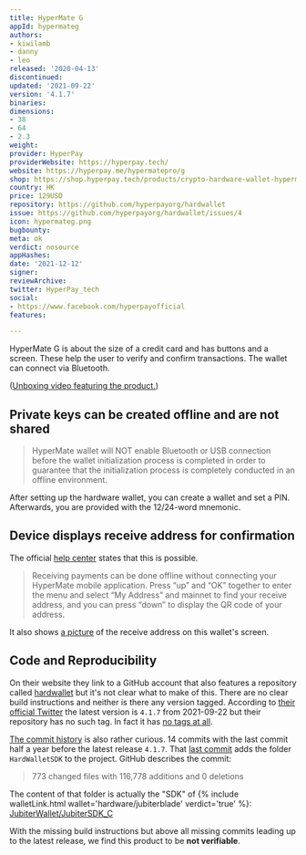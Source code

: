 ```yaml
---
title: HyperMate G
appId: hypermateg
authors:
- kiwilamb
- danny
- leo
released: '2020-04-13'
discontinued: 
updated: '2021-09-22'
version: '4.1.7'
binaries: 
dimensions:
- 38
- 64
- 2.3
weight: 
provider: HyperPay
providerWebsite: https://hyperpay.tech/
website: https://hyperpay.me/hypermatepro/g
shop: https://shop.hyperpay.tech/products/crypto-hardware-wallet-hypermate-g
country: HK
price: 129USD
repository: https://github.com/hyperpayorg/hardwallet
issue: https://github.com/hyperpayorg/hardwallet/issues/4
icon: hypermateg.png
bugbounty: 
meta: ok
verdict: nosource
appHashes: 
date: '2021-12-12'
signer: 
reviewArchive: 
twitter: HyperPay_tech
social:
- https://www.facebook.com/hyperpayofficial
features: 

---
```


HyperMate G is about the size of a credit card and has buttons and a screen. These help the user to verify and confirm transactions. The wallet can connect via Bluetooth.

\([Unboxing video featuring the product.](https://tbm-auth.alicdn.com/e99361edd833010b/JigtJkBfR5TWOuRWJJB/ict5sRLBnWoCGDpGqCp_268558942153_hd_hq.mp4?auth_key=1637901597-0-0-33bbbc34f296640fa8afdd65d93ce9be)\)

  
## Private keys can be created offline and are not shared
 
> HyperMate wallet will NOT enable Bluetooth or USB connection before the wallet initialization process is completed in order to guarantee that the initialization process is completely conducted in an offline environment.
 
After setting up the hardware wallet, you can create a wallet and set a PIN. Afterwards, you are provided with the 12/24-word mnemonic.
 
## Device displays receive address for confirmation
 
 The official [help center](https://hyperpayhelp.zendesk.com/hc/en-us/articles/4409741620495-RECEIVE-PAYMENTS) states that this is possible. 
 
 > Receiving payments can be done offline without connecting your HyperMate mobile application. Press “up” and “OK” together to enter the menu and select “My Address” and mainnet to find your receive address, and you can press “down” to display the QR code of your address.
 
 It also shows [a picture](https://hyperpayhelp.zendesk.com/hc/article_attachments/4409734271759/mceclip0.jpg) of the receive address on this wallet's screen.
 
 ## Code and Reproducibility

 On their website they link to a GitHub account that also features a repository
 called [hardwallet](https://github.com/hyperpayorg/hardwallet) but it's not
 clear what to make of this. There are no clear build instructions and neither
 is there any version tagged. According to
 [their official Twitter](https://twitter.com/Hyperpay_tech/status/1440563446681010180)
 the latest version is `4.1.7` from 2021-09-22 but their repository has no such
 tag. In fact it has
 [no tags at all](https://github.com/hyperpayorg/hardwallet/tags).

 [The commit history](https://github.com/hyperpayorg/hardwallet/commits/master)
 is also rather curious. 14 commits with the last commit half a year before the
 latest release `4.1.7`. That
 [last commit](https://github.com/hyperpayorg/hardwallet/commit/1e9f498b69567102b2679386b7759c14be27c961#diff-30663e890bef06f6e1d74fa964e25d82781e8f95c62995ec3e3f3fd00bbf9f6a)
 adds the folder `HardWalletSDK` to the project. GitHub describes the commit:

 > 773 changed files with 116,778 additions and 0 deletions

 The content of that folder is actually the "SDK" of
 {% include walletLink.html wallet='hardware/jubiterblade' verdict='true' %}:
 [JubiterWallet/JubiterSDK_C](https://github.com/JubiterWallet/JubiterSDK_C)

 With the missing build instructions but above all missing commits leading up to
 the latest release, we find this product to be **not verifiable**.
